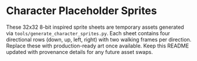 # Character Placeholder Sprites

These 32x32 8-bit inspired sprite sheets are temporary assets generated via
`tools/generate_character_sprites.py`. Each sheet contains four directional
rows (down, up, left, right) with two walking frames per direction. Replace
these with production-ready art once available. Keep this README updated with
provenance details for any future asset swaps.
